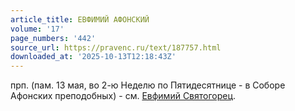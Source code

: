 ```yaml
---
article_title: ЕВФИМИЙ АФОНСКИЙ
volume: '17'
page_numbers: '442'
source_url: https://pravenc.ru/text/187757.html
downloaded_at: '2025-10-13T12:18:43Z'
---
```


прп. (пам. 13 мая, во 2-ю Неделю по Пятидесятнице - в Соборе Афонских преподобных) - см. [Евфимий Святогорец](<https://pravenc.ru/text/Евфимий Святогорец.html>).
